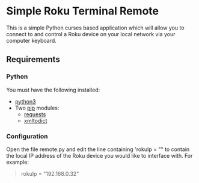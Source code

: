 # Simple Roku Terminal Remote
This is a simple Python curses based application which will allow you to connect to and control a Roku device on your local network via your computer keyboard.

## Requirements
### Python
You must have the following installed:
- [python3](https://www.python.org/)
- Two [pip](https://pip.pypa.io/en/stable/) modules:
  - [requests](https://pypi.org/project/requests/)
  - [xmltodict](https://pypi.org/project/xmltodict/)
 ### Configuration
 Open the file remote.py and edit the line containing 'rokuIp = "" to contain the local IP address of the Roku device you would like to interface with. For example:
 >rokuIp = "192.168.0.32"

